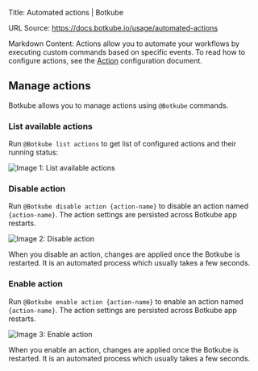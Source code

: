 Title: Automated actions | Botkube

URL Source: https://docs.botkube.io/usage/automated-actions

Markdown Content:
Actions allow you to automate your workflows by executing custom commands based on specific events. To read how to configure actions, see the [Action](https://docs.botkube.io/configuration/action) configuration document.

Manage actions[​](#manage-actions "Direct link to Manage actions")
------------------------------------------------------------------

Botkube allows you to manage actions using `@Botkube` commands.

### List available actions[​](#list-available-actions "Direct link to List available actions")

Run `@Botkube list actions` to get list of configured actions and their running status:

![Image 1: List available actions](https://docs.botkube.io/assets/images/list-actions-e1d1d86e622d7a10077d5347958a3559.png)

### Disable action[​](#disable-action "Direct link to Disable action")

Run `@Botkube disable action {action-name}` to disable an action named `{action-name}`. The action settings are persisted across Botkube app restarts.

![Image 2: Disable action](https://docs.botkube.io/assets/images/disable-action-414dd23e8a7bcb9efc1d52251f68999c.png)

When you disable an action, changes are applied once the Botkube is restarted. It is an automated process which usually takes a few seconds.

### Enable action[​](#enable-action "Direct link to Enable action")

Run `@Botkube enable action {action-name}` to enable an action named `{action-name}`. The action settings are persisted across Botkube app restarts.

![Image 3: Enable action](https://docs.botkube.io/assets/images/enable-action-08c9232d0d21939ec91201abdcb70a50.png)

When you enable an action, changes are applied once the Botkube is restarted. It is an automated process which usually takes a few seconds.
